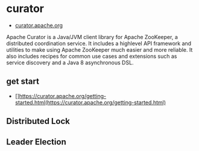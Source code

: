# curator

- [curator.apache.org](https://curator.apache.org/)

Apache Curator is a Java/JVM client library for Apache ZooKeeper, a distributed coordination service. It includes a highlevel API framework and utilities to make using Apache ZooKeeper much easier and more reliable. It also includes recipes for common use cases and extensions such as service discovery and a Java 8 asynchronous DSL.

## get start

- []https://curator.apache.org/getting-started.html(https://curator.apache.org/getting-started.html)

## Distributed Lock

## Leader Election
